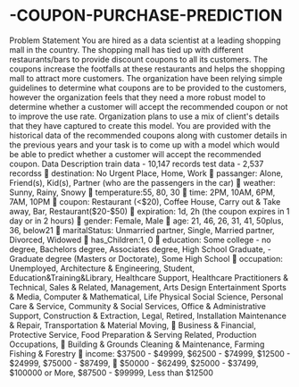 # -COUPON-PURCHASE-PREDICTION 
Problem Statement
You are hired as a data scientist at a leading shopping mall in the country. The shopping mall has tied
up with different restaurants/bars to provide discount coupons to all its customers. The coupons
increase the footfalls at these restaurants and helps the shopping mall to attract more customers.
The organization have been relying simple guidelines to determine what coupons are to be provided
to the customers, however the organization feels that they need a more robust model to determine
whether a customer will accept the recommended coupon or not to improve the use rate.
Organization plans to use a mix of client's details that they have captured to create this model.
You are provided with the historical data of the recommended coupons along with customer
details in the previous years and your task is to come up with a model which would be able to
predict whether a customer will accept the recommended coupon.
Data Description
train data - 10,147 records
test data - 2,537 recordss
 destination: No Urgent Place, Home, Work
 passanger: Alone, Friend(s), Kid(s), Partner (who are the passengers in the car)
 weather: Sunny, Rainy, Snowy
 temperature:55, 80, 30
 time: 2PM, 10AM, 6PM, 7AM, 10PM
 coupon: Restaurant (<$20), Coffee House, Carry out & Take away, Bar, Restaurant($20-$50)
 expiration: 1d, 2h (the coupon expires in 1 day or in 2 hours)
 gender: Female, Male
 age: 21, 46, 26, 31, 41, 50plus, 36, below21
 maritalStatus: Unmarried partner, Single, Married partner, Divorced, Widowed
 has_Children:1, 0
 education: Some college - no degree, Bachelors degree, Associates degree, High School
Graduate, - Graduate degree (Masters or Doctorate), Some High School
 occupation: Unemployed, Architecture & Engineering, Student, Education&Training&Library,
Healthcare Support, Healthcare Practitioners & Technical, Sales & Related, Management,
Arts Design Entertainment Sports & Media, Computer & Mathematical, Life Physical Social
Science, Personal Care & Service, Community & Social Services, Office & Administrative
Support, Construction & Extraction, Legal, Retired, Installation Maintenance & Repair,
Transportation & Material Moving,
 Business & Financial, Protective Service, Food Preparation & Serving Related, Production
Occupations,
 Building & Grounds Cleaning & Maintenance, Farming Fishing & Forestry
 income: $37500 - $49999, $62500 - $74999, $12500 - $24999, $75000 - $87499,
 $50000 - $62499, $25000 - $37499, $100000 or More, $87500 - $99999, Less than $12500
